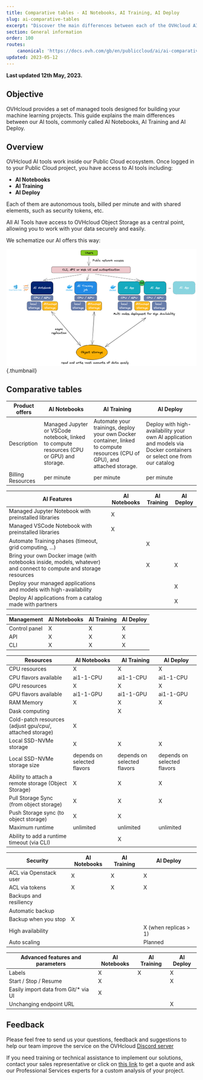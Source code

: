 ```yaml
---
title: Comparative tables - AI Notebooks, AI Training, AI Deploy
slug: ai-comparative-tables
excerpt: "Discover the main differences between each of the OVHcloud AI tools' bricks"
section: General information
order: 100
routes:
    canonical: 'https://docs.ovh.com/gb/en/publiccloud/ai/ai-comparative-tables/'
updated: 2023-05-12
---
```


**Last updated 12th May, 2023.**

## Objective

OVHcloud provides a set of managed tools designed for building your machine learning projects.
This guide explains the main differences between our AI tools, commonly called AI Notebooks, AI Training and AI Deploy.

## Overview

OVHcloud AI tools work inside our Public Cloud ecosystem. Once logged in to your Public Cloud project, you have access to AI tools including:

- **AI Notebooks**
- **AI Training**
- **AI Deploy**

Each of them are autonomous tools, billed per minute and with shared elements, such as security tokens, etc.

All AI Tools have access to OVHcloud Object Storage as a central point, allowing you to work with your data securely and easily.

We schematize our AI offers this way:

![OVHcloud AI tools](images/AI_tools_overview.png){.thumbnail}

## Comparative tables

| Product offers              | AI Notebooks                                                                                 | AI Training                                                                                                                   | AI Deploy                                                                                                             |
|-------------------|----------------------------------------------------------------------------------------------|-------------------------------------------------------------------------------------------------------------------------------|---------------------------------------------------------------------------------------------------------------------|
| Description       | Managed Jupyter or VSCode notebook, linked to compute resources (CPU or GPU) and storage.    | Automate your trainings, deploy your own Docker container, linked to compute resources (CPU of GPU), and attached storage.    | Deploy with high-availability your own AI application and models via Docker containers or select one from our catalog |
| Billing Resources | per minute                                                                                   | per minute                                                                                                                    | per minute                                                                                                          |


| AI Features                                                                                                        | AI Notebooks               | AI Training                | AI Deploy                    |
|--------------------------------------------------------------------------------------------------------------------|----------------------------|----------------------------|----------------------------|
| Managed Jupyter Notebook with preinstalled libraries                                                               | X                          |                            |                            |
| Managed VSCode Notebook with preinstalled libraries                                                                | X                          |                            |                            |
| Automate Training phases (timeout, grid computing, ...)                                                            |                            | X                          |                            |
| Bring your own Docker image (with notebooks inside, models, whatever) and connect to compute and storage resources |                            | X                          | X                          |
| Deploy your managed applications and models with high-availability                                                 |                            |                            | X                          |
| Deploy AI applications from a catalog made with partners                                                           |                            |                            | X                          |


| Management                                                                                                         | AI Notebooks               | AI Training                | AI Deploy                    |
|--------------------------------------------------------------------------------------------------------------------|----------------------------|----------------------------|----------------------------|
| Control panel                                                                                                      | X                          | X                          | X                          |
| API                                                                                                                | X                          | X                          | X                          |
| CLI                                                                                                                | X                          | X                          | X                          |


| Resources                                                                                                          | AI Notebooks                | AI Training                 | AI Deploy                     |
|--------------------------------------------------------------------------------------------------------------------|-----------------------------|-----------------------------|-----------------------------|
| CPU resources                                                                                                      | X                           | X                           | X                           |
| CPU flavors available                                                                                              | ai1-1-CPU                   | ai1-1-CPU                   | ai1-1-CPU                   |
| GPU resources                                                                                                      | X                           | X                           | X                           |
| GPU flavors available                                                                                              | ai1-1-GPU                   | ai1-1-GPU                   | ai1-1-GPU                   |
| RAM Memory                                                                                                         | X                           | X                           | X                           |
| Dask computing                                                                                                     |                             | X                           |                             |
| Cold-patch resources (adjust gpu/cpu/, attached storage)                                                           | X                           |                             |                             |
| Local SSD-NVMe storage                                                                                             | X                           | X                           | X                           |
| Local SSD-NVMe storage size                                                                                        | depends on selected flavors | depends on selected flavors | depends on selected flavors |
| Ability to attach a remote storage (Object Storage)                                                                | X                           | X                           | X                           |
| Pull Storage Sync (from object storage)                                                                            | X                           | X                           | X                           |
| Push Storage sync (to object storage)                                                                              | X                           | X                           |                             |
| Maximum runtime                                                                                                    | unlimited                   | unlimited                   | unlimited                   |
| Ability to add a runtime timeout (via CLI)                                                                         |                             | X                           |                             |


| Security                                                                                                           | AI Notebooks               | AI Training                | AI Deploy                    |
|--------------------------------------------------------------------------------------------------------------------|----------------------------|----------------------------|----------------------------|
| ACL via Openstack user                                                                                             | X                          | X                          | X                          |
| ACL via tokens                                                                                                     | X                          | X                          | X                          |
| Backups and resiliency                                                                                             |                            |                            |                            |
| Automatic backup                                                                                                   |                            |                            |                            |
| Backup when you stop                                                                                               | X                          |                            |                            |
| High availability                                                                                                  |                            |                            | X (when replicas > 1)      |
| Auto scaling                                                                                                       |                            |                            | Planned                    |


| Advanced features and parameters                                                                                   | AI Notebooks               | AI Training                | AI Deploy                    |
|--------------------------------------------------------------------------------------------------------------------|----------------------------|----------------------------|----------------------------|
| Labels                                                                                                             | X                          | X                          | X                          |
| Start / Stop / Resume                                                                                              | X                          |                            | X                          |
| Easily import data from Git/* via UI                                                                               | X                          |                            |                            |
| Unchanging endpoint URL                                                                                            |                            |                            | X                          |

## Feedback

Please feel free to send us your questions, feedback and suggestions to help our team improve the service on the OVHcloud [Discord server](https://discord.com/invite/vXVurFfwe9)

If you need training or technical assistance to implement our solutions, contact your sales representative or click on [this link](https://www.ovhcloud.com/it/professional-services/) to get a quote and ask our Professional Services experts for a custom analysis of your project.
